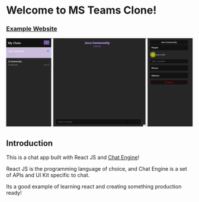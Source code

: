 # Welcome to MS Teams Clone!

### [Example Website](https://chat-app-javascript.netlify.app/)

![Teams Build with Chat Engine](/public/chatpage.png)

## Introduction

This is a chat app built with React JS and [Chat Engine](https://chatengine.io)!

React JS is the programming language of choice, and Chat Engine is a set of APIs and UI Kit specific to chat.

Its a good example of learning react and creating something production ready!
